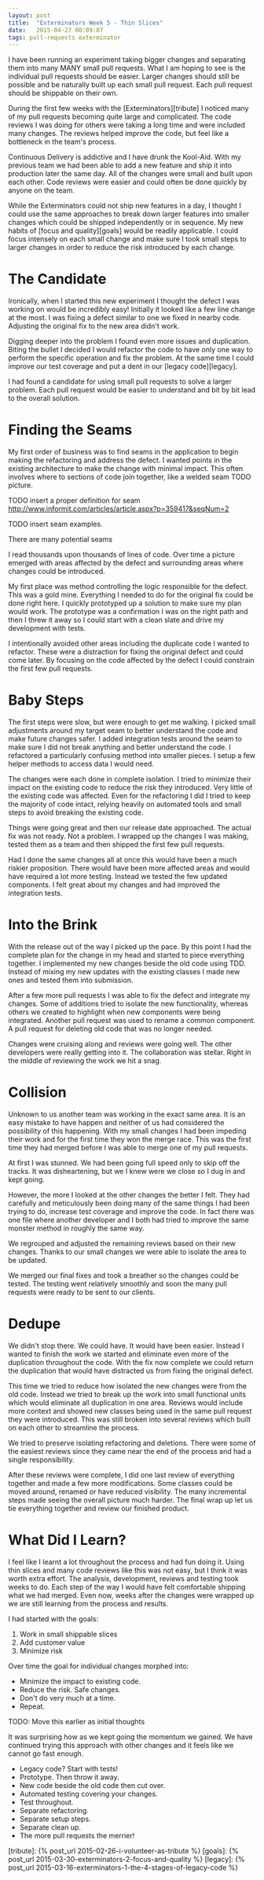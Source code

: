 ```yaml
---
layout: post
title:  "Exterminators Week 5 - Thin Slices"
date:   2015-04-27 00:09:07
tags: pull-requests exterminator
---
```


I have been running an experiment taking bigger changes and separating them
into many MANY small pull requests. What I am hoping to see is the individual
pull requests should be easier. Larger changes should still be possible and
be naturally built up each small pull request. Each pull request should be
shippable on their own.


During
the first few weeks with the [Exterminators][tribute] I noticed many of my pull
requests becoming quite large and complicated. The code reviews I was doing for
others were taking a long time and were included many changes. The reviews
helped improve the code, but feel like a bottleneck in the team's process.

Continuous Delivery is addictive and I have drunk the Kool-Aid. With my previous
team we had been able to add a new feature and ship it into production later
the same day. All of the changes were small and built upon each other. Code
reviews were easier and could often be done quickly by anyone on the team.

While the Exterminators could not ship new features in a day, I thought I could
use the same approaches to break down larger features into smaller changes
which could be shipped independently or in sequence. My new habits of
[focus and quality][goals] would be readily applicable. I could focus intensely
on each small change and make sure I took small steps to larger changes in
order to reduce the risk introduced by each change.

The Candidate
===============================================================================

Ironically, when I started this new experiment I thought the defect I was
working on would be incredibly easy! Initially it looked like a few line change
at the most. I was fixing a defect similar to one we fixed in nearby code.
Adjusting the original fix to the new area didn't work.

Digging deeper into the problem I found even more issues and duplication.
Biting the bullet I decided I would refactor the code to have only one way to
perform the specific operation and fix the problem. At the same time I could
improve our test coverage and put a dent in our [legacy code][legacy].

I had found a candidate for using small pull requests to solve a larger
problem. Each pull request would be easier to understand and bit by bit lead
to the overall solution.

Finding the Seams
===============================================================================

My first order of business was to find seams in the application to begin making
the refactoring and address the defect. I wanted points in the existing
architecture to make the change with minimal impact. This often involves where
to sections of code join together, like a welded seam TODO picture.

TODO insert a proper definition for seam http://www.informit.com/articles/article.aspx?p=359417&seqNum=2

TODO insert seam examples.

There are many potential seams 

I read thousands upon thousands of lines of code. Over time a picture emerged
with areas affected by the defect and surrounding areas where changes could be
introduced.

My first place was method controlling the logic responsible for the defect.
This was a gold mine. Everything I needed to do for the original fix could be
done right here. I quickly prototyped up a solution to make sure my plan would
work. The prototype was a confirmation I was on the right path and then I threw
it away so I could start with a clean slate and drive my development with
tests.

I intentionally avoided other areas including the duplicate code I wanted to
refactor. These were a distraction for fixing the original defect and could
come later. By focusing on the code affected by the defect I could constrain
the first few pull requests.

Baby Steps
===============================================================================

The first steps were slow, but were enough to get me walking. I picked small
adjustments around my target seam to better understand the code and make future
changes safer. I added integration tests around the seam to make sure I did not
break anything and better understand the code. I refactored a particularly
confusing method into smaller pieces. I setup a few helper methods to access
data I would need.

The changes were each done in complete isolation. I tried to minimize their
impact on the existing code to reduce the risk they introduced. Very little of
the existing code was affected. Even for the refactoring I did I tried to keep
the majority of code intact, relying heavily on automated tools and small steps
to avoid breaking the existing code.

Things were going great and then our release date approached. The actual fix was
not ready. Not a problem. I wrapped up the changes I was making, tested them as
a team and then shipped the first few pull requests.

Had I done the same changes all at once this would have been a much riskier
proposition. There would have been more affected areas and would have required
a lot more testing. Instead we tested the few updated components. I felt great
about my changes and had improved the integration tests.

Into the Brink
===============================================================================

With the release out of the way I picked up the pace. By this point I had the
complete plan for the change in my head and started to piece everything
together. I implemented my new changes beside the old code using TDD. Instead
of mixing my new updates with the existing classes I made new ones and tested
them into submission.

After a few more pull requests I was able to fix the defect and integrate my
changes. Some of additions tried to isolate the new functionality, whereas
others we created to highlight when new components were being integrated.
Another pull request was used to rename a common component. A pull request for
deleting old code that was no longer needed.

Changes were cruising along and reviews were going well. The other developers
were really getting into it. The collaboration was stellar. Right in the middle
of reviewing the work we hit a snag.

Collision
===============================================================================

Unknown to us another team was working in the exact same area. It is an easy
mistake to have happen and neither of us had considered the possibility of
this happening. With my small changes I had been impeding their work and for
the first time they won the merge race. This was the first time they had merged
before I was able to merge one of my pull requests.

At first I was stunned. We had been going full speed only to skip off the
tracks. It was disheartening, but we I knew were we close so I dug in and
kept going.

However, the more I looked at the other changes the better I felt. They had
carefully and meticulously been doing many of the same things I had been
trying to do, increase test coverage and improve the code. In fact there was
one file where another developer and I both had tried to improve the same
monster method in roughly the same way.

We regrouped and adjusted the remaining reviews based on their new changes.
Thanks to our small changes we were able to isolate the area to be updated.

We merged our final fixes and took a breather so the changes could be tested.
The testing went relatively smoothly and soon the many pull requests were ready
to be sent to our clients.

Dedupe
===============================================================================

We didn't stop there. We could have. It would have been easier. Instead I
wanted to finish the work we started and eliminate even more of the duplication
throughout the code. With the fix now complete we could return the duplication
that would have distracted us from fixing the original defect.

This time we tried to reduce how isolated the new changes were from the old
code. Instead we tried to break up the work into small functional units which
would eliminate all duplication in one area. Reviews would include more context
and showed new classes being used in the same pull request they were
introduced. This was still broken into several reviews which built on each
other to streamline the process.

We tried to preserve isolating refactoring and deletions. There were some of
the easiest reviews since they came near the end of the process and had a
single responsibility.

After these reviews were complete, I did one last review of everything together
and made a few more modifications. Some classes could be moved around, renamed
or have reduced visibility. The many incremental steps made seeing the overall
picture much harder. The final wrap up let us tie everything together and
review our finished product.

What Did I Learn?
===============================================================================

I feel like I learnt a lot throughout the process and had fun doing it. Using
thin slices and many code reviews like this was not easy, but I think it was
worth extra effort. The analysis, development, reviews and testing took weeks
to do. Each step of the way I would have felt comfortable shipping what we had
merged. Even now, weeks after the changes were wrapped up we are still learning
from the process and results.

I had started with the goals:

1. Work in small shippable slices
2. Add customer value
3. Minimize risk

Over time the goal for individual changes morphed into:

* Minimize the impact to existing code.
* Reduce the risk. Safe changes.
* Don't do very much at a time.
* Repeat.

TODO: Move this earlier as initial thoughts

It was surprising how as we kept going the momentum we gained. We have
continued trying this approach with other changes and it feels like we cannot
go fast enough.

* Legacy code? Start with tests!
* Prototype. Then throw it away.
* New code beside the old code then cut over.
* Automated testing covering your changes.
* Test throughout.
* Separate refactoring.
* Separate setup steps.
* Separate clean up.
* The more pull requests the merrier!

[tribute]: {% post_url 2015-02-26-i-volunteer-as-tribute %}
[goals]: {% post_url 2015-03-30-exterminators-2-focus-and-quality %}
[legacy]: {% post_url 2015-03-16-exterminators-1-the-4-stages-of-legacy-code %}